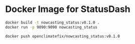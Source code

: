 # Docker Image for StatusDash

```bash
docker build -t nowcasting_status:v0.1.0 .
docker run -p 9090:9090 nowcasting_status
```

```bash
docker push openclimatefix/nowcasting_status:v0.1.0
```
